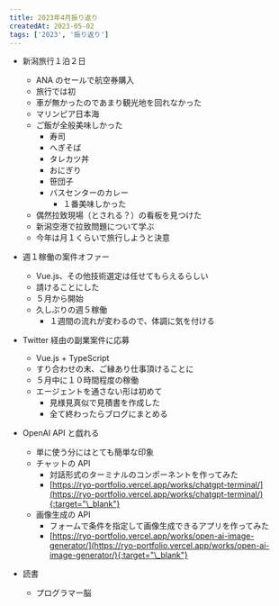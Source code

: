 ```yaml
---
title: 2023年4月振り返り
createdAt: 2023-05-02
tags: ['2023', '振り返り']
---
```


- 新潟旅行１泊２日
  - ANA のセールで航空券購入
  - 旅行では初
  - 車が無かったのであまり観光地を回れなかった
  - マリンピア日本海
  - ご飯が全般美味しかった
    - 寿司
    - へぎそば
    - タレカツ丼
    - おにぎり
    - 笹団子
    - バスセンターのカレー
      - １番美味しかった
  - 偶然拉致現場（とされる？）の看板を見つけた
  - 新潟空港で拉致問題について学ぶ
  - 今年は月１くらいで旅行しようと決意
- 週１稼働の案件オファー
  - Vue.js、その他技術選定は任せてもらえるらしい
  - 請けることにした
  - ５月から開始
  - 久しぶりの週５稼働
    - １週間の流れが変わるので、体調に気を付ける
- Twitter 経由の副業案件に応募

  - Vue.js + TypeScript
  - すり合わせの末、ご縁あり仕事頂けることに
  - ５月中に１０時間程度の稼働
  - エージェントを通さない形は初めて
    - 見様見真似で見積書を作成した
    - 全て終わったらブログにまとめる

- OpenAI API と戯れる
  - 単に使う分にはとても簡単な印象
  - チャットの API
    - 対話形式のターミナルのコンポーネントを作ってみた
    - [https://ryo-portfolio.vercel.app/works/chatgpt-terminal/](https://ryo-portfolio.vercel.app/works/chatgpt-terminal/){:target="\_blank"}
  - 画像生成の API
    - フォームで条件を指定して画像生成できるアプリを作ってみた
    - [https://ryo-portfolio.vercel.app/works/open-ai-image-generator/](https://ryo-portfolio.vercel.app/works/open-ai-image-generator/){:target="\_blank"}
- 読書
  - プログラマー脳
